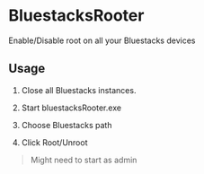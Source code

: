 # BluestacksRooter

Enable/Disable root on all your Bluestacks devices

## Usage

1. Close all Bluestacks instances.

2. Start bluestacksRooter.exe
3. Choose Bluestacks path
4. Click Root/Unroot

> Might need to start as admin
